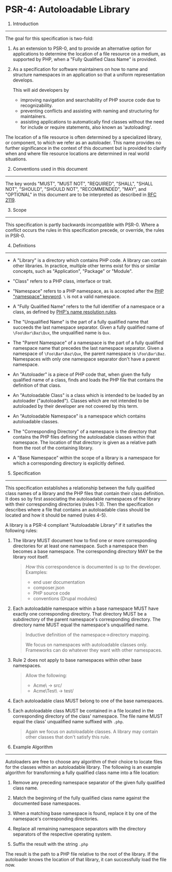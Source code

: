 PSR-4: Autoloadable Library
===========================

1. Introduction
---------------

The goal for this specification is two-fold:

1. As an extension to PSR-0, and to provide an alternative option for
   applications to determine the location of a file resource on a medium,
   as supported by PHP, when a "Fully Qualified Class Name" is provided.

2. As a specification for software maintainers on how to name and structure
   namespaces in an application so that a uniform representation develops.

   This will aid developers by

   - improving navigation and searchability of PHP source code due to
     recognizability.
   - preventing conflicts and assisting with naming and structuring for
     maintainers.
   - assisting applications to automatically find classes without the need for
     include or require statements, also known as 'autoloading'.

The location of a file resource is often determined by a specialized library,
or component, to which we refer as an autoloader. This name provides no further
significance in the context of this document but is provided to clarify when
and where file resource locations are determined in real world situations.

2. Conventions used in this document
------------------------------------

The key words "MUST", "MUST NOT", "REQUIRED", "SHALL", "SHALL NOT", "SHOULD",
"SHOULD NOT", "RECOMMENDED", "MAY", and "OPTIONAL" in this document are to be
interpreted as described in [RFC 2119](http://tools.ietf.org/html/rfc2119).

3. Scope
--------

This specification is partly backwards incompatible with PSR-0. Where a
conflict occurs the rules in this specification precede, or override, the
rules in PSR-0.

4. Definitions
--------------

- A "Library" is a directory which contains PHP code. A library can contain
  other libraries. In practice, multiple other terms exist for this or similar
  concepts, such as "Application", "Package" or "Module".

- "Class" refers to a PHP class, interface or trait.

- "Namespace" refers to a PHP namespace, as is accepted after the
  [PHP "namespace" keyword](http://www.php.net/manual/en/language.namespaces.definition.php).
  `\` is not a valid namespace.

- A "Fully Qualified Name" refers to the full identifier of a namespace or a
  class, as defined by [PHP's name resolution rules](http://php.net/manual/en/language.namespaces.rules.php).

- The "Unqualified Name" is the part of a fully qualified name that succeeds the
  last namespace separator. Given a fully qualified name of `\Foo\Bar\Baz\Qux`,
  the unqualified name is `Qux`.

- The "Parent Namespace" of a namespace is the part of a fully qualified
  namespace name that precedes the last namespace separator. Given a namespace
  of `\Foo\Bar\Baz\Qux`, the parent namespace is `\Foo\Bar\Baz`. Namespaces with
  only one namespace separator don't have a parent namespace.

- An "Autoloader" is a piece of PHP code that, when given the fully qualified
  name of a class, finds and loads the PHP file that contains the definition
  of that class.

- An "Autoloadable Class" is a class which is intended to be loaded by an
  autoloader ("autoloaded"). Classes which are not intended to be autoloaded
  by their developer are not covered by this term.

- An "Autoloadable Namespace" is a namespace which contains autoloadable
  classes.

- The "Corresponding Directory" of a namespace is the directory that contains
  the PHP files defining the autoloadable classes within that namespace. The
  location of that directory is given as a relative path from the root of the
  containing library.

- A "Base Namespace" within the scope of a library is a namespace for which a
  corresponding directory is explicitly defined.

5. Specification
----------------

This specification establishes a relationship between the fully qualified class
names of a library and the PHP files that contain their class definition. It
does so by first associating the autoloadable namespaces of the library with
their corresponding directories (rules 1-3). Then the specification describes
where a file that contains an autoloadable class should be located and how it
should be named (rules 4-5).

A library is a PSR-4 compliant "Autoloadable Library" if it satisfies the
following rules:

1. The library MUST document how to find one or more corresponding directories
   for at least one namespace. Such a namespace then becomes a base namespace.
   The corresponding directory MAY be the library root itself.

   > *How* this correspondence is documented is up to the developer. Examples:
   >
   > * end user documentation
   > * composer.json
   > * PHP source code
   > * conventions (Drupal modules)

2. Each autoloadable namespace within a base namespace MUST have exactly one
   corresponding directory. That directory MUST be a subdirectory of the parent
   namespace's corresponding directory. The directory name MUST equal the
   namespace's unqualified name.

   > Inductive definition of the namespace->directory mapping.
   >
   > We focus on namespaces with autoloadable classes only. Frameworks can do
   > whatever they want with other namespaces.

3. Rule 2 does not apply to base namespaces within other base namespaces.

   > Allow the following:
   >
   > * Acme\ -> src/
   > * Acme\Test\ -> test/

4. Each autoloadable class MUST belong to one of the base namespaces.

5. Each autoloadable class MUST be contained in a file located in the
   corresponding directory of the class' namespace. The file name MUST equal the
   class' unqualified name suffixed with `.php`.

   > Again we focus on autoloadable classes. A library may contain other classes
   > that don't satisfy this rule.

6. Example Algorithm
--------------------

Autoloaders are free to choose any algorithm of their choice to locate files
for the classes within an autoloadable library. The following is an example
algorithm for transforming a fully qualified class name into a file location:

1. Remove any preceding namespace separator of the given fully qualified class
   name.

2. Match the beginning of the fully qualified class name against the documented
   base namespaces.

3. When a matching base namespace is found, replace it by one of the namespace's
   corresponding directories.

3. Replace all remaining namespace separators with the directory separators of
   the respective operating system.

4. Suffix the result with the string `.php`

The result is the path to a PHP file relative to the root of the library. If the
autoloader knows the location of that library, it can successfully load the file
now.
